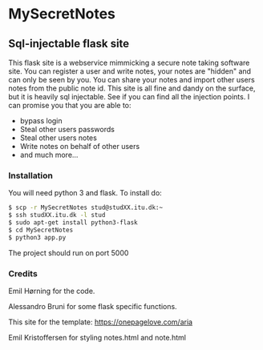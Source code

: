 # MySecretNotes
## Sql-injectable flask site
This flask site is a webservice mimmicking a secure note taking software site. You can register a user and write 
notes, your notes are "hidden" and can only be seen by you. You can share your notes and import other users notes 
from the public note id. This site is all fine and dandy on the surface, but it is heavily sql injectable. See 
if you can find all the injection points. I can promise you that you are able to: 
* bypass login 
* Steal other users passwords 
* Steal other users notes 
* Write notes on behalf of other users 
* and much more...
### Installation
You will need python 3 and flask. To install do: 
```sh 
$ scp -r MySecretNotes stud@studXX.itu.dk:~
$ ssh studXX.itu.dk -l stud
$ sudo apt-get install python3-flask 
$ cd MySecretNotes
$ python3 app.py 
``` 

The project should run on port 5000 
### Credits
Emil Hørning for the code. 

Alessandro Bruni for some flask specific functions.

This site for the template: https://onepagelove.com/aria

Emil Kristoffersen for styling notes.html and note.html

